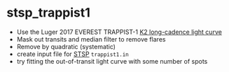 # stsp_trappist1

* Use the Luger 2017 EVEREST TRAPPIST-1 [K2 long-cadence light curve](https://github.com/rodluger/trappist1)
* Mask out transits and median filter to remove flares
* Remove by quadratic (systematic)
* create input file for [STSP](https://github.com/lesliehebb/STSP) `trappist1.in`
* try fitting the out-of-transit light curve with some number of spots
